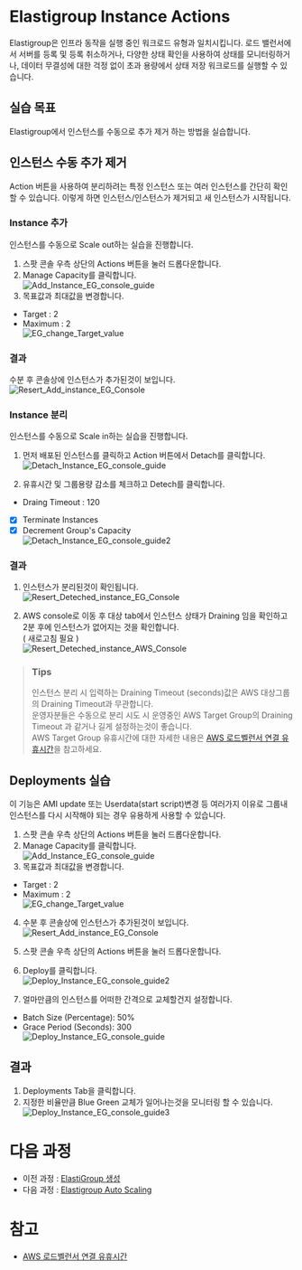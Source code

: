 # Elastigroup Instance Actions

Elastigroup은 인프라 동작을 실행 중인 워크로드 유형과 일치시킵니다. 로드 밸런서에서 서버를 등록 및 등록 취소하거나, 다양한 상태 확인을 사용하여 상태를 모니터링하거나, 데이터 무결성에 대한 걱정 없이 초과 용량에서 상태 저장 워크로드를 실행할 수 있습니다.

## 실습 목표

Elastigroup에서 인스턴스를 수동으로 추가 제거 하는 방법을 실습합니다.

## 인스턴스 수동 추가 제거

Action 버튼을 사용하여 분리하려는 특정 인스턴스 또는 여러 인스턴스를 간단히 확인할 수 있습니다. 이렇게 하면 인스턴스/인스턴스가 제거되고 새 인스턴스가 시작됩니다.

### Instance 추가
인스턴스를 수동으로 Scale out하는 실습을 진행합니다.

1. 스팟 콘솔 우측 상단의 Actions 버튼을 눌러 드롭다운합니다.
2. Manage Capacity를 클릭합니다.</br>
![Add_Instance_EG_console_guide](./Images/Add_Instance_EG_console_guide.png)
2. 목표값과 최대값을 변경합니다.

- Target : 2
- Maximum : 2 </br>
![EG_change_Target_value](./Images/EG_change_Target_value.png)

### 결과

수분 후 콘솔상에 인스턴스가 추가된것이 보입니다.</br>
![Resert_Add_instance_EG_Console](./Images/Resert_Add_instance_EG_Console.png)

### Instance 분리
인스턴스를 수동으로 Scale in하는 실습을 진행합니다.

1. 먼저 배포된 인스턴스를 클릭하고 Action 버튼에서 Detach를 클릭합니다.</br>
![Detach_Instance_EG_console_guide](./Images/Detach_Instance_EG_console_guide.png)

2. 유휴시간 및 그룹용량 감소를 체크하고 Detech를 클릭합니다.

- Draing Timeout : 120
- [X] Terminate Instances
- [X] Decrement Group's Capacity </br>
![Detach_Instance_EG_console_guide2](./Images/Detach_Instance_EG_console_guide2.png)

### 결과

1. 인스턴스가 분리된것이 확인됩니다. </br>
![Resert_Deteched_instance_EG_Console](./Images/Resert_Deteched_instance_EG_Console.png)

2. AWS console로 이동 후 대상 tab에서 인스턴스 상태가 Draining 임을 확인하고 2분 후에 인스턴스가 없어지는 것을 확인합니다. </br>
( 새로고침 필요 )</br>
![Resert_Deteched_instance_AWS_Console](./Images/Resert_Deteched_instance_AWS_Console.png)

> ### Tips
> 인스턴스 분리 시 입력하는 Draining Timeout (seconds)값은 AWS 대상그룹의 Draining Timeout과 무관합니다. </br>
> 운영자분들은 수동으로 분리 시도 시 운영중인 AWS Target Group의 Draining Timeout 과 같거나 길게 설정하는것이 좋습니다.</br>
> AWS Target Group 유휴시간에 대한 자세한 내용은 [AWS 로드벨런서 연결 유휴시간](https://docs.aws.amazon.com/ko_kr/elasticloadbalancing/latest/application/application-load-balancers.html#connection-idle-timeout)을 참고하세요.


## Deployments 실습
이 기능은 AMI update 또는 Userdata(start script)변경 등 여러가지 이유로 그룹내 인스턴스를 다시 시작해야 되는 경우 유용하게 사용할 수 있습니다.

1. 스팟 콘솔 우측 상단의 Actions 버튼을 눌러 드롭다운합니다.</br>
2. Manage Capacity를 클릭합니다.</br>
![Add_Instance_EG_console_guide](./Images/Add_Instance_EG_console_guide.png)
3. 목표값과 최대값을 변경합니다.

- Target : 2
- Maximum : 2 </br>
![EG_change_Target_value](./Images/EG_change_Target_value.png)

4. 수분 후 콘솔상에 인스턴스가 추가된것이 보입니다.</br>
![Resert_Add_instance_EG_Console](./Images/Resert_Add_instance_EG_Console.png)

5. 스팟 콘솔 우측 상단의 Actions 버튼을 눌러 드롭다운합니다.
6. Deploy를 클릭합니다.</br>
![Deploy_Instance_EG_console_guide2](./Images/Deploy_Instance_EG_console_guide2.png)

7. 얼마만큼의 인스턴스를 어떠한 간격으로 교체할건지 설정합니다.
- Batch Size (Percentage): 50%
- Grace Period (Seconds): 300</br>
![Deploy_Instance_EG_console_guide](./Images/Deploy_Instance_EG_console_guide.png)

## 결과
1. Deployments Tab을 클릭합니다.
2.  지정한 비율만큼 Blue Green 교체가 일어나는것을 모니터링 할 수 있습니다.</br>
![Deploy_Instance_EG_console_guide3](./Images/Deploy_Instance_EG_console_guide3.png)

# 다음 과정

- 이전 과정 : [ElastiGroup 생성](./2-1_CreateElasticGroup.md)
- 다음 과정 : [Elastigroup Auto Scaling](./2-2_ElasticGroupAutoScaling.md)

# 참고

- [AWS 로드벨런서 연결 유휴시간](https://docs.aws.amazon.com/ko_kr/elasticloadbalancing/latest/application/application-load-balancers.html#connection-idle-timeout)
